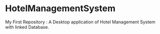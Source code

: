 # HotelManagementSystem
My First Repository : A Desktop application of Hotel Management System with linked Database.
